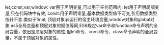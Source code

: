 let,const,var,window:
    var用于声明变量,可以用于任何范围内;
    let用于声明局部变量,只在代码块中有效;
    const:用于声明常量,基本数据类型值不可变,引用数据类型指针不变.类似于final;
    顶层对象:js运行的宿主环境变量,window对象和global对象.es5全局变量和顶层对象的赋值等同;ES6规定var命令和function命令声明的全局变量，依旧是顶层对象的属性;但let命令、const命令、class命令声明的全局变量，不属于顶层对象的属性。